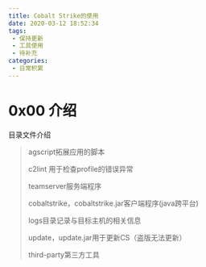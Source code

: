 ```yaml
---
title: Cobalt Strike的使用
date: 2020-03-12 18:52:34
tags: 
 - 保持更新
 - 工具使用
 - 待补充
categories: 
 - 日常积累
---
```


# 0x00 介绍

目录文件介绍

> agscript拓展应用的脚本
>
> c2lint 用于检查profile的错误异常
>
> teamserver服务端程序
>
> cobaltstrike，cobaltstrike.jar客户端程序(java跨平台)
>
> logs目录记录与目标主机的相关信息
>
> update，update.jar用于更新CS（盗版无法更新）
>
> third-party第三方工具

